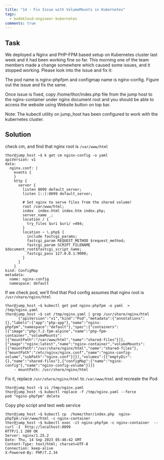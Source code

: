 ```yaml
---
title: "14 - Fix Issue with VolumeMounts in Kubernetes"
tags:
  - kodekloud-engineer-kubernetes
comments: true
---
```


## Task

We deployed a Nginx and PHP-FPM based setup on Kubernetes cluster last week and it had been working fine so far. This morning one of the team members made a change somewhere which caused some issues, and it stopped working. Please look into the issue and fix it:



The pod name is nginx-phpfpm and configmap name is nginx-config. Figure out the issue and fix the same.


Once issue is fixed, copy /home/thor/index.php file from the jump host to the nginx-container under nginx document root and you should be able to access the website using Website button on top bar.


Note: The kubectl utility on jump_host has been configured to work with the kubernetes cluster.


## Solution


check cm, and find that nginx root is `/var/www/html`

```shell
thor@jump_host ~$ k get cm nginx-config -o yaml
apiVersion: v1
data:
  nginx.conf: |
    events {
    }
    http {
      server {
        listen 8099 default_server;
        listen [::]:8099 default_server;

        # Set nginx to serve files from the shared volume!
        root /var/www/html;
        index  index.html index.htm index.php;
        server_name _;
        location / {
          try_files $uri $uri/ =404;
        }
        location ~ \.php$ {
          include fastcgi_params;
          fastcgi_param REQUEST_METHOD $request_method;
          fastcgi_param SCRIPT_FILENAME $document_root$fastcgi_script_name;
          fastcgi_pass 127.0.0.1:9000;
        }
      }
    }
kind: ConfigMap
metadata:
  name: nginx-config
  namespace: default
```

If we check pod, we'll find that Pod config assumes that nginx root is `/usr/share/nginx/html`
```shell
thor@jump_host ~$ kubectl get pod nginx-phpfpm -o yaml  > /tmp/nginx.yaml
thor@jump_host ~$ cat /tmp/nginx.yaml | grep /usr/share/nginx/html
      {"apiVersion":"v1","kind":"Pod","metadata":{"annotations":{},"labels":{"app":"php-app"},"name":"nginx-phpfpm","namespace":"default"},"spec":{"containers":[{"image":"php:7.2-fpm-alpine","name":"php-fpm-container","volumeMounts":[{"mountPath":"/var/www/html","name":"shared-files"}]},{"image":"nginx:latest","name":"nginx-container","volumeMounts":[{"mountPath":"/usr/share/nginx/html","name":"shared-files"},{"mountPath":"/etc/nginx/nginx.conf","name":"nginx-config-volume","subPath":"nginx.conf"}]}],"volumes":[{"emptyDir":{},"name":"shared-files"},{"configMap":{"name":"nginx-config"},"name":"nginx-config-volume"}]}}
    - mountPath: /usr/share/nginx/html
```
Fix it, replace `/usr/share/nginx/html` to `/var/www/html` and recreate the Pod
```shell
thor@jump_host ~$ vi /tmp/nginx.yaml
thor@jump_host ~$ kubectl replace -f /tmp/nginx.yaml --force
pod "nginx-phpfpm" delete
```

Copy php script and test web service
```shell
thor@jump_host ~$ kubectl cp  /home/thor/index.php  nginx-phpfpm:/var/www/html -c nginx-container
thor@jump_host ~$ kubectl exec -it nginx-phpfpm -c nginx-container  -- curl -I  http://localhost:8099
HTTP/1.1 200 OK
Server: nginx/1.25.2
Date: Thu, 14 Sep 2023 05:46:42 GMT
Content-Type: text/html; charset=UTF-8
Connection: keep-alive
X-Powered-By: PHP/7.2.34
```
